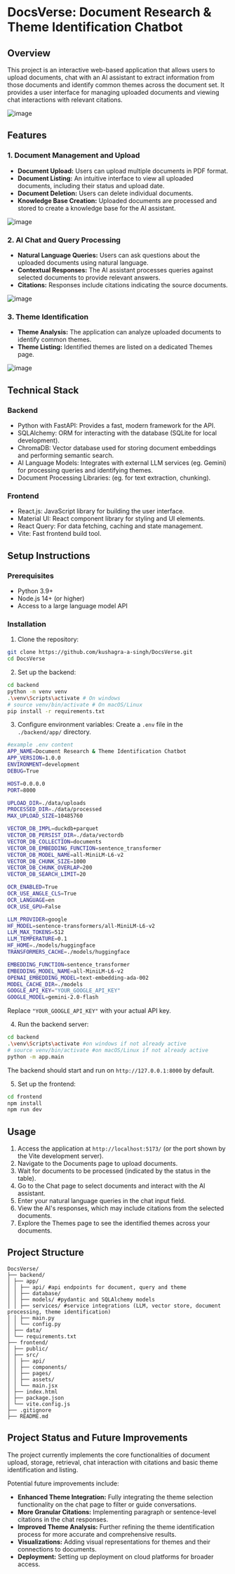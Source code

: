 # DocsVerse: Document Research & Theme Identification Chatbot

## Overview
This project is an interactive web-based application that allows users to upload documents, chat with an AI assistant to extract information from those documents and identify common themes across the document set. It provides a user interface for managing uploaded documents and viewing chat interactions with relevant citations.

![image](https://github.com/user-attachments/assets/34cef2b3-8d2d-43cc-8a14-6682429ff44a)


## Features

### 1. Document Management and Upload
- **Document Upload:** Users can upload multiple documents in PDF format.
- **Document Listing:** An intuitive interface to view all uploaded documents, including their status and upload date.
- **Document Deletion:** Users can delete individual documents.
- **Knowledge Base Creation:** Uploaded documents are processed and stored to create a knowledge base for the AI assistant.

![image](https://github.com/user-attachments/assets/0a2469ff-0859-4680-9ffd-d48bca34cf82)


### 2. AI Chat and Query Processing
- **Natural Language Queries:** Users can ask questions about the uploaded documents using natural language.
- **Contextual Responses:** The AI assistant processes queries against selected documents to provide relevant answers.
- **Citations:** Responses include citations indicating the source documents.

![image](https://github.com/user-attachments/assets/f6138866-884f-4502-920b-d120085b968e)


### 3. Theme Identification
- **Theme Analysis:** The application can analyze uploaded documents to identify common themes.
- **Theme Listing:** Identified themes are listed on a dedicated Themes page.

![image](https://github.com/user-attachments/assets/3882b4b0-40c1-49a1-a813-16f1982610f4)


## Technical Stack

### Backend
- Python with FastAPI: Provides a fast, modern framework for the API.
- SQLAlchemy: ORM for interacting with the database (SQLite for local development).
- ChromaDB: Vector database used for storing document embeddings and performing semantic search.
- AI Language Models: Integrates with external LLM services (eg. Gemini) for processing queries and identifying themes.
- Document Processing Libraries: (eg. for text extraction, chunking).

### Frontend
- React.js: JavaScript library for building the user interface.
- Material UI: React component library for styling and UI elements.
- React Query: For data fetching, caching and state management.
- Vite: Fast frontend build tool.

## Setup Instructions

### Prerequisites
- Python 3.9+
- Node.js 14+ (or higher)
- Access to a large language model API

### Installation

1. Clone the repository:
```bash
git clone https://github.com/kushagra-a-singh/DocsVerse.git
cd DocsVerse
```

2. Set up the backend:
```bash
cd backend
python -m venv venv
.\venv\Scripts\activate # On windows
# source venv/bin/activate # On macOS/Linux
pip install -r requirements.txt
```

3. Configure environment variables:
Create a `.env` file in the `./backend/app/` directory.
```bash
#example .env content
APP_NAME=Document Research & Theme Identification Chatbot
APP_VERSION=1.0.0
ENVIRONMENT=development
DEBUG=True

HOST=0.0.0.0
PORT=8000

UPLOAD_DIR=./data/uploads
PROCESSED_DIR=./data/processed
MAX_UPLOAD_SIZE=10485760

VECTOR_DB_IMPL=duckdb+parquet
VECTOR_DB_PERSIST_DIR=./data/vectordb
VECTOR_DB_COLLECTION=documents
VECTOR_DB_EMBEDDING_FUNCTION=sentence_transformer
VECTOR_DB_MODEL_NAME=all-MiniLM-L6-v2
VECTOR_DB_CHUNK_SIZE=1000
VECTOR_DB_CHUNK_OVERLAP=200
VECTOR_DB_SEARCH_LIMIT=20

OCR_ENABLED=True
OCR_USE_ANGLE_CLS=True
OCR_LANGUAGE=en
OCR_USE_GPU=False

LLM_PROVIDER=google
HF_MODEL=sentence-transformers/all-MiniLM-L6-v2
LLM_MAX_TOKENS=512
LLM_TEMPERATURE=0.1
HF_HOME=./models/huggingface
TRANSFORMERS_CACHE=./models/huggingface

EMBEDDING_FUNCTION=sentence_transformer
EMBEDDING_MODEL_NAME=all-MiniLM-L6-v2
OPENAI_EMBEDDING_MODEL=text-embedding-ada-002
MODEL_CACHE_DIR=./models
GOOGLE_API_KEY="YOUR_GOOGLE_API_KEY"
GOOGLE_MODEL=gemini-2.0-flash
```
Replace `"YOUR_GOOGLE_API_KEY"` with your actual API key.

4. Run the backend server:
```bash
cd backend
.\venv\Scripts\activate #on windows if not already active
# source venv/bin/activate #on macOS/Linux if not already active
python -m app.main
```
The backend should start and run on `http://127.0.0.1:8000` by default.

5. Set up the frontend:
```bash
cd frontend
npm install
npm run dev
```

## Usage

1.  Access the application at `http://localhost:5173/` (or the port shown by the Vite development server).
2.  Navigate to the Documents page to upload documents.
3.  Wait for documents to be processed (indicated by the status in the table).
4.  Go to the Chat page to select documents and interact with the AI assistant.
5.  Enter your natural language queries in the chat input field.
6.  View the AI's responses, which may include citations from the selected documents.
7.  Explore the Themes page to see the identified themes across your documents.

## Project Structure

```
DocsVerse/ 
├── backend/
│ ├── app/ 
│ │ ├── api/ #api endpoints for document, query and theme
│ │ ├── database/
│ │ ├── models/ #pydantic and SQLAlchemy models
│ │ ├── services/ #service integrations (LLM, vector store, document processing, theme identification)
│ │ ├── main.py 
│ │ └── config.py 
│ ├── data/ 
│ └── requirements.txt 
├── frontend/
│ ├── public/ 
│ ├── src/ 
│ │ ├── api/ 
│ │ ├── components/ 
│ │ ├── pages/ 
│ │ ├── assets/ 
│ │ └── main.jsx 
│ ├── index.html 
│ ├── package.json 
│ └── vite.config.js 
├── .gitignore 
├── README.md 
```

## Project Status and Future Improvements

The project currently implements the core functionalities of document upload, storage, retrieval, chat interaction with citations and basic theme identification and listing.

Potential future improvements include:
-   **Enhanced Theme Integration:** Fully integrating the theme selection functionality on the chat page to filter or guide conversations.
-   **More Granular Citations:** Implementing paragraph or sentence-level citations in the chat responses.
-   **Improved Theme Analysis:** Further refining the theme identification process for more accurate and comprehensive results.
-   **Visualizations:** Adding visual representations for themes and their connections to documents.
-   **Deployment:** Setting up deployment on cloud platforms for broader access.
